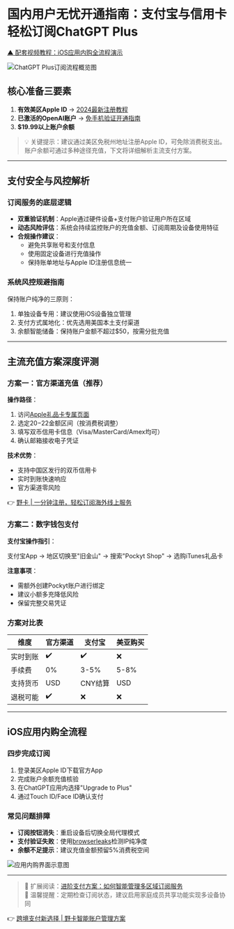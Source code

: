 # 国内用户无忧开通指南：支付宝与信用卡轻松订阅ChatGPT Plus

[▲ 配套视频教程：iOS应用内购全流程演示](https://youtu.be/ECFvwkRgEWM)

![ChatGPT Plus订阅流程概览图](https://bbtdd.com/wp-content/uploads/img/6497705877771.webp)

## 核心准备三要素
1. **有效美区Apple ID** → [2024最新注册教程](https://bbtdd.com/yeka)
2. **已激活的OpenAI账户** → [免手机验证开通指南](https://bbtdd.com/yeka)
3. **$19.99以上账户余额**

> 💡 关键提示：建议通过美区免税州地址注册Apple ID，可免除消费税支出。账户余额可通过多种途径充值，下文将详细解析主流支付方案。

---

## 支付安全与风控解析
### 订阅服务的底层逻辑
- **双重验证机制**：Apple通过硬件设备+支付账户验证用户所在区域
- **动态风险评估**：系统会持续监控账户的充值金额、订阅周期及设备使用特征
- **合规操作建议**：
  - 避免共享账号和支付信息
  - 使用固定设备进行充值操作
  - 保持账单地址与Apple ID注册信息统一

### 系统风控规避指南
保持账户纯净的三原则：
1. 单独设备专用：建议使用iOS设备独立管理
2. 支付方式属地化：优先选用美国本土支付渠道
3. 余额智能储备：保持账户金额不超过$50，按需分批充值

---

## 主流充值方案深度评测
### 方案一：官方渠道充值（推荐）
**操作路径**：
1. 访问[Apple礼品卡专属页面](https://bbtdd.com/yeka)
2. 选定$20-$22金额区间（按消费税调整）
3. 填写双币信用卡信息（Visa/MasterCard/Amex均可）
4. 确认邮箱接收电子凭证

**技术优势**：
- 支持中国区发行的双币信用卡
- 实时到账快速响应
- 官方渠道零风险

👉 [野卡 | 一分钟注册，轻松订阅海外线上服务](https://bbtdd.com/yeka)

### 方案二：数字钱包支付
**支付宝操作指引**：

支付宝App → 地区切换至"旧金山" → 搜索"Pockyt Shop" → 选购iTunes礼品卡

**注意事项**：
- 需额外创建Pockyt账户进行绑定
- 建议小额多充降低风险
- 保留完整交易凭证

### 方案对比表
| 维度        | 官方渠道 | 支付宝   | 美亚购买 |
|-------------|----------|----------|----------|
| 实时到账    | ✔️       | ✔️       | ❌       |
| 手续费      | 0%       | 3-5%     | 5-8%     |
| 支持货币    | USD      | CNY结算  | USD      |
| 退税可能    | ✔️       | ❌       | ❌       |

---

## iOS应用内购全流程
### 四步完成订阅
1. 登录美区Apple ID下载官方App
2. 完成账户余额充值核验
3. 在ChatGPT应用内选择"Upgrade to Plus"
4. 通过Touch ID/Face ID确认支付

### 常见问题排障
- **订阅按钮消失**：重启设备后切换全局代理模式
- **支付验证失败**：使用[browserleaks](https://browserleaks.com/)检测IP纯净度
- **余额不足提示**：建议充值金额预留5%消费税空间

![应用内购界面示意图](https://bbtdd.com/wp-content/uploads/img/4359573442896.webp)

---

> 🚀 扩展阅读：[进阶支付方案：如何智能管理多区域订阅服务](https://bbtdd.com/yeka)  
> 📌 温馨提醒：定期检查订阅状态，建议启用家庭成员共享功能实现多设备协同
 
👉 [跨境支付新选择 | 野卡智能账户管理方案](https://bbtdd.com/yeka)